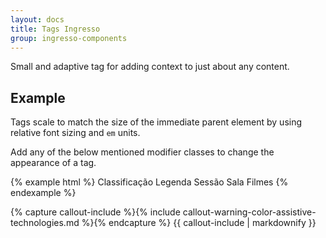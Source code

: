 ```yaml
---
layout: docs
title: Tags Ingresso
group: ingresso-components
---
```


Small and adaptive tag for adding context to just about any content.

## Example

Tags scale to match the size of the immediate parent element by using relative font sizing and `em` units.

Add any of the below mentioned modifier classes to change the appearance of a tag.

{% example html %}
<span class="tag tag-rating">Classificação</span>
<span class="tag tag-subtitle">Legenda</span>
<span class="tag tag-session">Sessão</span>
<span class="tag tag-room">Sala</span>
<span class="tag tag-movies">Filmes</span>
{% endexample %}

{% capture callout-include %}{% include callout-warning-color-assistive-technologies.md %}{% endcapture %}
{{ callout-include | markdownify }}
